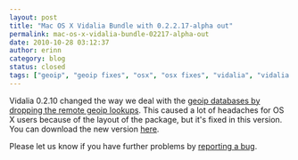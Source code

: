 ```yaml
---
layout: post
title: "Mac OS X Vidalia Bundle with 0.2.2.17-alpha out"
permalink: mac-os-x-vidalia-bundle-02217-alpha-out
date: 2010-10-28 03:12:37
author: erinn
category: blog
status: closed
tags: ["geoip", "geoip fixes", "osx", "osx fixes", "vidalia", "vidalia bundle", "vidalia network map"]
---
```


Vidalia 0.2.10 changed the way we deal with the [geoip databases by dropping the remote geoip lookups](https://blog.torproject.org/blog/vidalia-0210-released). This caused a lot of headaches for OS X users because of the layout of the package, but it's fixed in this version. You can download the new version [here](https://www.torproject.org/dist/vidalia-bundles/).

Please let us know if you have further problems by [reporting a bug](https://trac.torproject.org/projects/tor).
